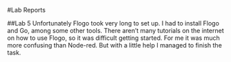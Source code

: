 #Lab Reports 




##Lab 5
Unfortunately Flogo took very long to set up. I had to install Flogo and Go, among some other tools. There aren’t many tutorials on the internet on how to use Flogo, so it was difficult getting started. For me it was much more confusing than Node-red. But with a little help I managed to finish the task. 